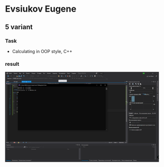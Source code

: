 # Evsiukov Eugene

## 5 variant

### Task

* Calculating in OOP style, C++

### result

![result](Lab-3/3.png)
